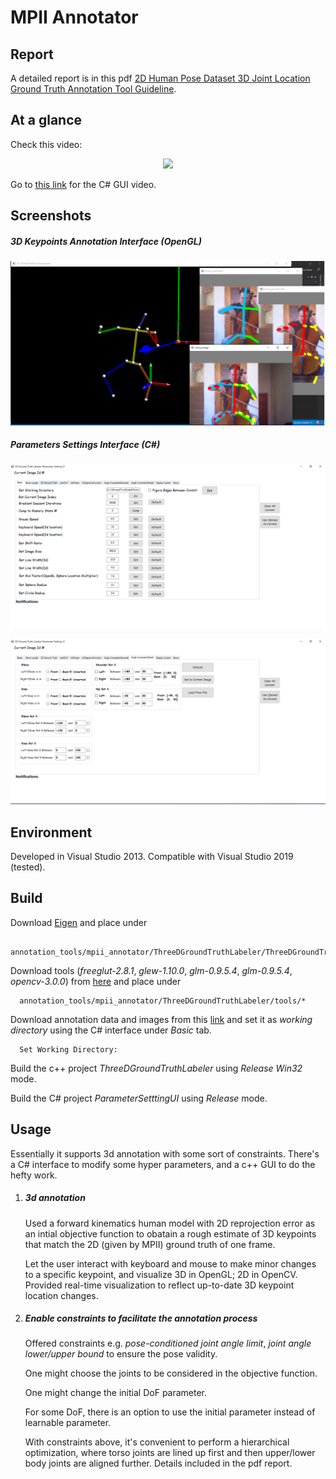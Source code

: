 # MPII Annotator

## Report

A detailed report is in this pdf [2D Human Pose Dataset 3D Joint Location Ground Truth Annotation Tool Guideline](https://github.com/strawberryfg/NAPA-NST-HPE/blob/main/annotation_tools/mpii_annotator/2D%20Human%20Pose%20Dataset%203D%20Joint%20Location%20Ground%20Truth%20Annotation%20Tool%20Guideline.pdf).

## At a glance

Check this video:


<p align="center">  
<img src="../../figs/mpii_annot_opengl.gif">  
</p> 


Go to [this link](https://drive.google.com/file/d/1eOHuXdToHIbm2vnRxY13vhrvOjV4SxIe/view?usp=sharing) for the C# GUI video.

## Screenshots

##### 3D Keypoints Annotation Interface (OpenGL) #####



<p align="center">  
<img src="../../figs/mpii_annot_opengl.png">  
</p> 

##### Parameters Settings Interface (C\#) #####


<p align="center">  
<img src="../../figs/mpii_annot_param0.png">  
</p> 


<p align="center">  
<img src="../../figs/mpii_annot_param1.png">  
</p> 

## Environment

Developed in Visual Studio 2013. Compatible with Visual Studio 2019 (tested).

## Build

Download [Eigen](http://eigen.tuxfamily.org/index.php?title=Main_Page) and place under 

```
  annotation_tools/mpii_annotator/ThreeDGroundTruthLabeler/ThreeDGroundTruthLabeler/eigen/

```

Download tools (*freeglut-2.8.1*, *glew-1.10.0*, *glm-0.9.5.4*, *glm-0.9.5.4*, *opencv-3.0.0*) from [here](https://drive.google.com/drive/folders/15DUHqhOdsQfq6G6zGNMIWkwRGgjRVCNC?usp=sharing) and place under 


```
  annotation_tools/mpii_annotator/ThreeDGroundTruthLabeler/tools/*

```

Download annotation data and images from this [link](https://drive.google.com/drive/folders/1ZNnEt4EQ5SZSTalJdsmUikMOR6ZLCkpS?usp=sharing) and set it as 
*working directory* using the C# interface under *Basic* tab.


```
  Set Working Directory: 

```

Build the c++ project *ThreeDGroundTruthLabeler* using *Release Win32* mode.

Build the C# project *ParameterSetttingUI* using *Release* mode.

## Usage

Essentially it supports 3d annotation with some sort of constraints. There's a C# interface to modify some hyper parameters, and a c++ GUI to do the hefty work.

1. ##### 3d annotation #####

	Used a forward kinematics human model with 2D reprojection error as an intial objective function to obatain a rough estimate of 3D keypoints that match the 2D (given by MPII) ground truth of one frame.
	
	Let the user interact with keyboard and mouse to make minor changes to a specific keypoint, and visualize 3D in OpenGL; 2D in OpenCV. Provided real-time visualization to reflect up-to-date 3D keypoint location changes.

2. ##### Enable constraints to facilitate the annotation process ####

	Offered constraints e.g. *pose-conditioned joint angle limit*, *joint angle lower/upper bound* to ensure the pose validity. 
	
	One might choose the joints to be considered in the objective function.
	
	One might change the initial DoF parameter. 
	
	For some DoF, there is an option to use the initial parameter instead of learnable parameter.
	
	With constraints above, it's convenient to perform a hierarchical optimization, where torso joints are lined up first and then upper/lower body joints are aligned further. Details included in the pdf report.